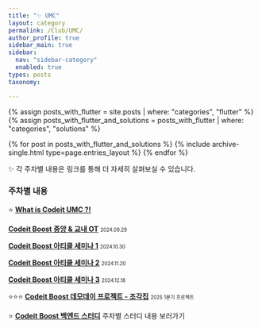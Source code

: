 ```yaml
---
title: "✨ UMC"
layout: category
permalink: /Club/UMC/
author_profile: true
sidebar_main: true
sidebar:
  nav: "sidebar-category"
  enabled: true
types: posts
taxonomy:

---
```


{% assign posts_with_flutter = site.posts | where: "categories", "flutter" %}
{% assign posts_with_flutter_and_solutions = posts_with_flutter | where: "categories", "solutions" %}

{% for post in posts_with_flutter_and_solutions %}
  {% include archive-single.html type=page.entries_layout %}
{% endfor %}


✨ 각 주차별 내용은 링크를 통해 더 자세히 살펴보실 수 있습니다.<br>  


### 주차별 내용

⭐  **[What is Codeit UMC ?!](/Club/Club-details/UMC)**  


  **[Codeit Boost 중앙 & 교내 OT](/Club/Club-details/OT)**
<span style="font-size:70%">2024.09.29</span><br>  

  **[Codeit Boost 아티클 세미나 1](/Club/Club-details/article1)**
<span style="font-size:70%">2024.10.30</span><br>  

  **[Codeit Boost 아티클 세미나 2](/Club/Club-details/article2)**
<span style="font-size:70%">2024.11.20</span><br>  

  **[Codeit Boost 아티클 세미나 3](/Club/Club-details/article3)**
<span style="font-size:70%">2024.12.18</span><br>  

⭐⭐⭐ **[Codeit Boost 데모데이 프로젝트 - 조각집](/Project/조각집new)**
<span style="font-size:70%">2025 1분기 프로젝트</span><br>  

⭐  **[Codeit Boost 백엔드 스터디](https://park-hoyeon.github.io/Study/Codeit%20Boost%20BE%20Study/)**
주차별 스터디 내용 보러가기<br>  


<br/>
